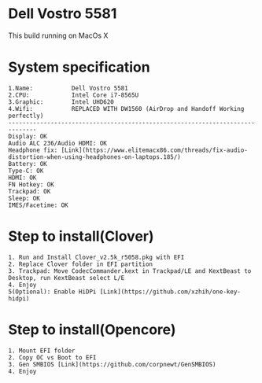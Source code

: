 # Dell Vostro 5581

This build running on MacOs X

# System specification

    1.Name:           Dell Vostro 5581
    2.CPU:            Intel Core i7-8565U
    3.Graphic:        Intel UHD620
    4.Wifi:           REPLACED WITH DW1560 (AirDrop and Handoff Working perfectly)
    ------------------------------------------------------------------------------
    Display: OK
    Audio ALC 236/Audio HDMI: OK
    Headphone fix: [Link](https://www.elitemacx86.com/threads/fix-audio-distortion-when-using-headphones-on-laptops.185/)
    Battery: OK
    Type-C: OK
    HDMI: OK
    FN Hotkey: OK
    Trackpad: OK
    Sleep: OK
    IMES/Facetime: OK

# Step to install(Clover)

    1. Run and Install Clover_v2.5k_r5058.pkg with EFI 
    2. Replace Clover folder in EFI partition
    3. Trackpad: Move CodecCommander.kext in Trackpad/LE and KextBeast to Desktop, run KextBeast select L/E
    4. Enjoy
    5(Optional): Enable HiDPi [Link](https://github.com/xzhih/one-key-hidpi)

# Step to install(Opencore)

    1. Mount EFI folder 
    2. Copy OC vs Boot to EFI
    3. Gen SMBIOS [Link](https://github.com/corpnewt/GenSMBIOS)
    4. Enjoy